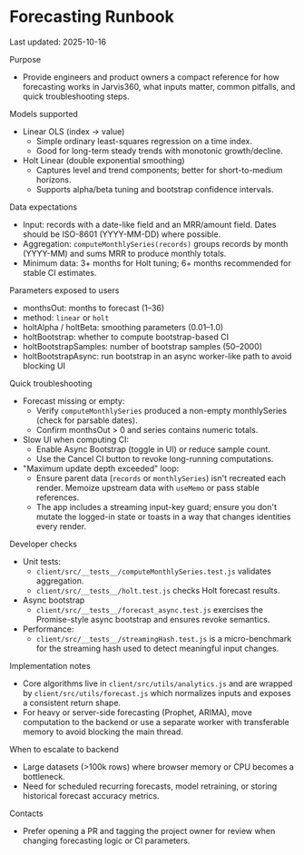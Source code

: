 # Forecasting Runbook

Last updated: 2025-10-16

Purpose
- Provide engineers and product owners a compact reference for how forecasting works in Jarvis360, what inputs matter, common pitfalls, and quick troubleshooting steps.

Models supported
- Linear OLS (index → value)
  - Simple ordinary least-squares regression on a time index.
  - Good for long-term steady trends with monotonic growth/decline.
- Holt Linear (double exponential smoothing)
  - Captures level and trend components; better for short-to-medium horizons.
  - Supports alpha/beta tuning and bootstrap confidence intervals.

Data expectations
- Input: records with a date-like field and an MRR/amount field. Dates should be ISO-8601 (YYYY-MM-DD) where possible.
- Aggregation: `computeMonthlySeries(records)` groups records by month (YYYY-MM) and sums MRR to produce monthly totals.
- Minimum data: 3+ months for Holt tuning; 6+ months recommended for stable CI estimates.

Parameters exposed to users
- monthsOut: months to forecast (1–36)
- method: `linear` or `holt`
- holtAlpha / holtBeta: smoothing parameters (0.01–1.0)
- holtBootstrap: whether to compute bootstrap-based CI
- holtBootstrapSamples: number of bootstrap samples (50–2000)
- holtBootstrapAsync: run bootstrap in an async worker-like path to avoid blocking UI

Quick troubleshooting
- Forecast missing or empty:
  - Verify `computeMonthlySeries` produced a non-empty monthlySeries (check for parsable dates).
  - Confirm monthsOut > 0 and series contains numeric totals.
- Slow UI when computing CI:
  - Enable Async Bootstrap (toggle in UI) or reduce sample count.
  - Use the Cancel CI button to revoke long-running computations.
- "Maximum update depth exceeded" loop:
  - Ensure parent data (`records` or `monthlySeries`) isn't recreated each render. Memoize upstream data with `useMemo` or pass stable references.
  - The app includes a streaming input-key guard; ensure you don't mutate the logged-in state or toasts in a way that changes identities every render.

Developer checks
- Unit tests:
  - `client/src/__tests__/computeMonthlySeries.test.js` validates aggregation.
  - `client/src/__tests__/holt.test.js` checks Holt forecast results.
- Async bootstrap
  - `client/src/__tests__/forecast_async.test.js` exercises the Promise-style async bootstrap and ensures revoke semantics.
- Performance:
  - `client/src/__tests__/streamingHash.test.js` is a micro-benchmark for the streaming hash used to detect meaningful input changes.

Implementation notes
- Core algorithms live in `client/src/utils/analytics.js` and are wrapped by `client/src/utils/forecast.js` which normalizes inputs and exposes a consistent return shape.
- For heavy or server-side forecasting (Prophet, ARIMA), move computation to the backend or use a separate worker with transferable memory to avoid blocking the main thread.

When to escalate to backend
- Large datasets (>100k rows) where browser memory or CPU becomes a bottleneck.
- Need for scheduled recurring forecasts, model retraining, or storing historical forecast accuracy metrics.

Contacts
- Prefer opening a PR and tagging the project owner for review when changing forecasting logic or CI parameters.
